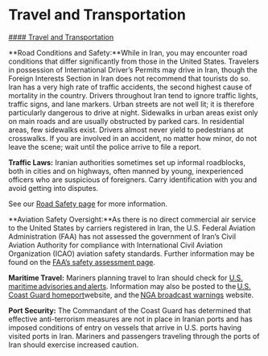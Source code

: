 # Travel and Transportation

[#### Travel and Transportation](javascript:void(0); "Travel and Transportation")

**Road Conditions and Safety:**While in Iran, you may encounter road conditions that differ significantly from those in the United States. Travelers in possession of International Driver’s Permits may drive in Iran, though the Foreign Interests Section in Iran does not recommend that tourists do so. Iran has a very high rate of traffic accidents, the second highest cause of mortality in the country. Drivers throughout Iran tend to ignore traffic lights, traffic signs, and lane markers. Urban streets are not well lit; it is therefore particularly dangerous to drive at night. Sidewalks in urban areas exist only on main roads and are usually obstructed by parked cars. In residential areas, few sidewalks exist. Drivers almost never yield to pedestrians at crosswalks. If you are involved in an accident, no matter how minor, do not leave the scene; wait until the police arrive to file a report.

**Traffic Laws:** Iranian authorities sometimes set up informal roadblocks, both in cities and on highways, often manned by young, inexperienced officers who are suspicious of foreigners. Carry identification with you and avoid getting into disputes.

See our [Road Safety page](http://travel.state.gov/content/passports/english/go/safety/road.html) for more information.

**Aviation Safety Oversight:**As there is no direct commercial air service to the United States by carriers registered in Iran, the U.S. Federal Aviation Administration (FAA) has not assessed the government of Iran’s Civil Aviation Authority for compliance with International Civil Aviation Organization (ICAO) aviation safety standards. Further information may be found on the [FAA’s safety assessment page](https://www.faa.gov/about/initiatives/iasa).

**Maritime Travel:** Mariners planning travel to Iran should check for [U.S. maritime advisories and alerts](https://www.maritime.dot.gov/msci-alerts). Information may also be posted to the [U.S. Coast Guard homeport](https://homeport.uscg.mil/)website, and the [NGA broadcast warnings](https://msi.nga.mil/NavWarnings) website.

**Port Security:** The Commandant of the Coast Guard has determined that effective anti-terrorism measures are not in place in Iranian ports and has imposed conditions of entry on vessels that arrive in U.S. ports having visited ports in Iran. Mariners and passengers traveling through the ports of Iran should exercise increased caution.